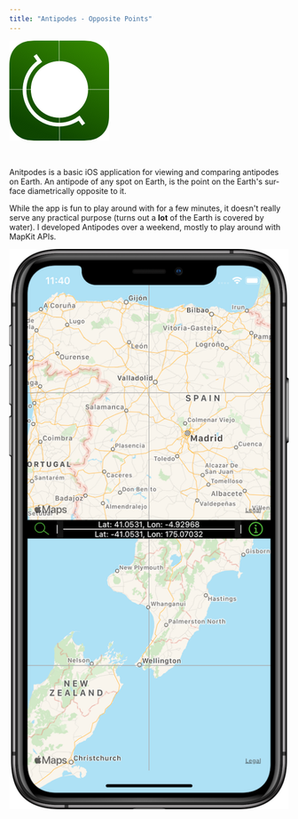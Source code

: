 ```yaml
---
title: "Antipodes - Opposite Points"
---
```



![antipodes app icon](./images/antipodes-app-icon.png)

<br>

An­it­podes is a ba­sic iOS ap­pli­ca­tion for view­ing and com­par­ing an­tipodes on Earth. An an­tipode of any spot on Earth, is the point on the Earth's sur­face di­a­met­ri­cal­ly op­po­site to it.

While the app is fun to play around with for a few minutes, it doesn't really serve any practical purpose (turns out a **lot** of the Earth is covered by water). I developed Antipodes over a weekend, mostly to play around with MapKit APIs. 

![antipodes main screen](./images/antipodes1.png)
